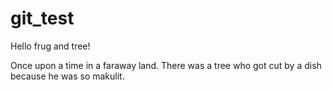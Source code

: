 # git_test
Hello frug and tree!

Once upon a time in a faraway land. There was a tree who got cut by a dish because he was so makulit.